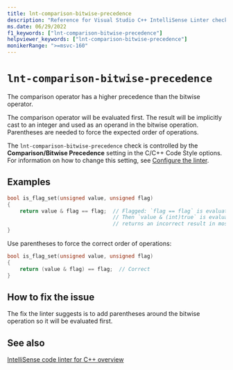 ```yaml
---
title: lnt-comparison-bitwise-precedence
description: "Reference for Visual Studio C++ IntelliSense Linter check lnt-comparison-bitwise-precedence."
ms.date: 06/29/2022
f1_keywords: ["lnt-comparison-bitwise-precedence"]
helpviewer_keywords: ["lnt-comparison-bitwise-precedence"]
monikerRange: ">=msvc-160"
---
```

# `lnt-comparison-bitwise-precedence`

The comparison operator has a higher precedence than the bitwise operator.

The comparison operator will be evaluated first. The result will be implicitly cast to an integer and used as an operand in the bitwise operation. Parentheses are needed to force the expected order of operations.

The `lnt-comparison-bitwise-precedence` check is controlled by the **Comparison/Bitwise Precedence** setting in the C/C++ Code Style options. For information on how to change this setting, see [Configure the linter](cpp-linter-overview.md#configure-the-linter).

## Examples

```cpp
bool is_flag_set(unsigned value, unsigned flag)
{
    return value & flag == flag;  // Flagged: `flag == flag` is evaluated first.
                                  // Then `value & (int)true` is evaluated which
                                  // returns an incorrect result in most cases.
}
```

Use parentheses to force the correct order of operations:

```cpp
bool is_flag_set(unsigned value, unsigned flag)
{
    return (value & flag) == flag;  // Correct
}
```

## How to fix the issue

The fix the linter suggests is to add parentheses around the bitwise operation so it will be evaluated first.

## See also

[IntelliSense code linter for C++ overview](cpp-linter-overview.md)
